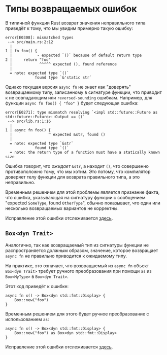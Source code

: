 # Типы возвращаемых ошибок

В типичной функции Rust возврат значения неправильного типа 
приведёт к тому, что мы увидим примерно такую ошибку:

```
error[E0308]: mismatched types
 --> src/main.rs:2:12
  |
1 | fn foo() {
  |           - expected `()` because of default return type
2 |     return "foo"
  |            ^^^^^ expected (), found reference
  |
  = note: expected type `()`
             found type `&'static str`
```

Однако текущая версия `async fn` не знает как 
"доверять" возвращаемому типу, записанному в сигнатуре 
функции, что приводит к не совпадающим или `reversed-sounding` 
ошибкам. Например, для функции `async fn foo() { "foo" }` 
будет следующая ошибка:

```
error[E0271]: type mismatch resolving `<impl std::future::Future as std::future::Future>::Output == ()`
 --> src/lib.rs:1:16
  |
1 | async fn foo() {
  |                ^ expected &str, found ()
  |
  = note: expected type `&str`
             found type `()`
  = note: the return type of a function must have a statically known size
```

Ошибка говорит, что *ожидает* `&str`, а 
находит `()`, что совершенно противоположно тому, 
что мы хотим. Это потому, что компилятор
доверяет телу функции для возврата правильного типа, а это неправильно.

Временным решением для этой проблемы является признание 
факта, что ошибка, указывающая на сигнатуру функции с 
сообщением "expected `SomeType`, found 
`OtherType`", обычно показывает, что один или 
несколько возвращаемых вариантов не корректны.

Исправление этой ошибки отслеживается [здесь](https://github.com/rust-lang/rust/issues/54326).

## `Box<dyn Trait>`

Аналогично, так как возвращаемый тип из сигнатуры функции не 
распространяется должным образом, значение, которое 
возвращает `async fn` не правильно приводится к 
ожидаемому типу.

На практике, это означает, что возвращаемый из `async fn`
объект `Box<dyn Trait>` требует ручного 
преобразования при помощи `as` из 
`Box<MyType>` в `Box<dyn Trait>`.

Этот код приведёт к ошибке:

```
async fn x() -> Box<dyn std::fmt::Display> {
    Box::new("foo")
}
```

Временным решением для этого будет ручное преобразование с 
использованием `as`:

```
async fn x() -> Box<dyn std::fmt::Display> {
    Box::new("foo") as Box<dyn std::fmt::Display>
}
```

Исправление этой ошибки отслеживается [здесь](https://github.com/rust-lang/rust/issues/60424).
